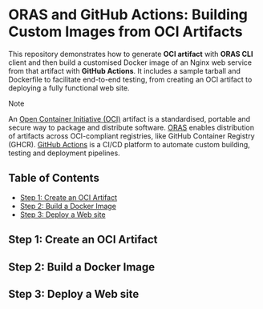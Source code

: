 # ORAS and GitHub Actions: Building Custom Images from OCI Artifacts

This repository demonstrates how to generate **OCI artifact** with **ORAS CLI** client and then build a customised Docker image of an Nginx web service from that artifact with **GitHub Actions**. It includes a sample tarball and Dockerfile to facilitate end-to-end testing, from creating an OCI artifact to deploying a fully functional web site.

> [!NOTE]
> An [Open Container Initiative (OCI)](https://opencontainers.org/) artifact is a standardised, portable and secure way to package and distribute software.
> [ORAS](https://oras.land/) enables distribution of artifacts across OCI-compliant registries, like GitHub Container Registry (GHCR).
> [GitHub Actions](https://docs.github.com/en/actions) is a CI/CD platform to automate custom building, testing and deployment pipelines.



## Table of Contents
* [Step 1: Create an OCI Artifact](#step-1-create-an-oci-artifact)
* [Step 2: Build a Docker Image](#step-2-build-a-docker-image)
* [Step 3: Deploy a Web site](#step-3-deploy-a-web-site)

## Step 1: Create an OCI Artifact

## Step 2: Build a Docker Image

## Step 3: Deploy a Web site
